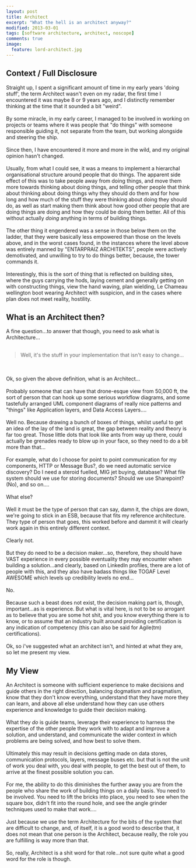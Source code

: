 ```yaml
---
layout: post
title: Architect
excerpt: "What the hell is an architect anyway?"
modified: 2013-03-01
tags: [software architecture, architect, noscope]
comments: true
image:
  feature: lord-architect.jpg
---
```

## Context / Full Disclosure

Straight up, I spent a significant amount of time in my early years 'doing stuff', the term Architect wasn't even on my radar, the first time I encountered it was maybe 8 or 9 years ago, and I distinctly remember thinking at the time that it sounded a bit "weird".
<br/>
<br/>
By some miracle, in my early career, I managed to be involved in working on projects or teams where it was people that  "do things" with someone responsible guiding it, not separate from the team, but working alongside and steering the ship.
<br/>
<br/>
Since then, I have encountered it more and more in the wild, and my original opinion hasn't changed.
<br/>
<br/>
Usually, from what I could see, it was a means to implement a hierarchal organisational structure around people that do things. The apparent side effect of this was to take people away from doing things, and move them more towards thinking about doing things, and telling other people that think about thinking about doing things why they should do them and for how long and how much of the stuff they were thinking about doing they should do, as well as start making them think about how good other people that are doing things are doing and how they could be doing them better. All of this without actually *doing* anything in terms of building things.
<br/>
<br/>
The other thing it engendered was a sense in those below them on the ladder, that they were basically less empowered than those on the levels above, and in the worst cases found, in the instances where the level above was entirely manned by "ENTARPRAIZ ARCHITEKTS", people were actively demotivated, and unwilling to try to do things better, because, the tower commands it.
<br/>
<br/>
Interestingly, this is the sort of thing that is reflected on building sites, where the guys carrying the hods, laying cement and generally getting on with constructing things, view the hand waving, plan wielding, Le Chameau wellington boot wearing Architect with suspicion, and in the cases where plan does not meet reality, hostility.

## What is an Architect then?

A fine question...to answer that though, you need to ask what is Architecture...
<br/>
<br/>

> Well, it's the stuff in your implementation that isn't easy to change...

<br/>
<br/>
Ok, so given the above definition, what is an Architect...
<br/>
<br/>
Probably someone that can have that drone-esque view from 50,000 ft, the sort of person that can hook up some serious workflow diagrams, and some tastefully arranged UML component diagrams of really nice patterns and "things" like Application layers, and Data Access Layers....
<br/>
<br/>
Well no. Because drawing a bunch of boxes of things, whilst useful to get an idea of the lay of the land is great, the gap between reality and theory is far too great. Those little dots that look like ants from way up there, could actually be grenades ready to blow up in your face, so they need to do a bit more than that...
<br/>
<br/>
For example, what do I choose for point to point communication for my components, HTTP or Message Bus?, do we need automatic service discovery? Do I need a steroid fuelled, MIG jet buying, database? What file system should we use for storing documents? Should we use Sharepoint? (No), and so on....
<br/>
<br/>
What else?
<br/>
<br/>
Well it must be the type of person that can say, damn it, the chips are down, we're going to stick in an ESB, because that fits my reference architecture. They type of person that goes, this worked before and dammit it will clearly work again in this entirely different context.
<br/>
<br/>
Clearly not.
<br/>
<br/>
But they do need to be a decision maker...so, therefore, they should have VAST experience in every possible eventuality they may encounter when building a solution...and clearly, based on LinkedIn profiles, there are a lot of people with this, and they also have badass things like TOGAF Level AWESOME which levels up credibility levels no end...
<br/>
<br/>
No.
<br/>
<br/>
Because such a beast does not exist, the decision making part is, though, important...as is experience. But what is vital here, is not to be so arrogant as to believe that you are some hot shit, and you know everything there is to know, or to assume that an industry built around providing certification is any indication of competency (this can also be said for Agile(tm) certifications).
<br/>
<br/>
Ok, so i've suggested what an architect isn't, and hinted at what they are, so let me present my view.

## My View

An Architect is someone with sufficient experience to make decisions and guide others in the right direction, balancing dogmatism and pragmatism, know that they don't know everything, understand that they have more they can learn, and above all else understand how they can use others experience and knowledge to guide their decision making.
<br/>
<br/>
What they *do* is guide teams, leverage their experience to harness the expertise of the other people they work with to adapt and improve a solution, and understand, and communicate the wider context in which problems are being solved, and how best to solve them.
<br/>
<br/>
Ultimately this may result in decisions getting made on data stores, communication protocols, layers, message buses etc. but that is not the unit of work you deal with, you deal with people, to get the best out of them, to arrive at the finest possible solution you can.
<br/>
<br/>
For me, the ability to do this diminishes the further away you are from the people who share the work of building things on a daily basis. You need to be involved. You need to lift the bricks into place, you need to see when the square box, didn't fit into the round hole, and see the angle grinder techniques used to make that work....
<br/>
<br/>
Just because we use the term Architecture for the bits of the system that are difficult to change, and, of itself, it is a good word to describe that, it does not mean that one person is the Architect, because really, the role you are fulfilling is way more than that.
<br/>
<br/>
So, really, Architect is a shit word for that role...not sure quite what a good word for the role is though.